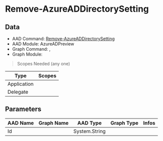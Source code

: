 # Remove-AzureADDirectorySetting

> 

## Data

+ AAD Command: [Remove-AzureADDirectorySetting](https://docs.microsoft.com/en-us/powershell/module/AzureADPreview/Remove-AzureADDirectorySetting)
+ AAD Module: AzureADPreview
+ Graph Command: [](), []()
+ Graph Module: 

> Scopes Needed (any one)

|Type|Scopes|
|---|---|
|Application||
|Delegate||

## Parameters

|AAD Name|Graph Name|AAD Type|Graph Type|Infos|
|---|---|---|---|---|
|Id||System.String|||

